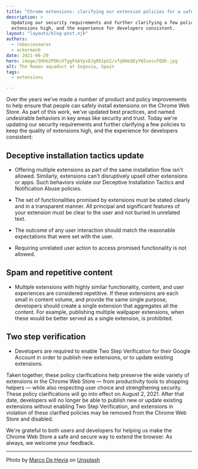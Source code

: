```yaml
---
title: "Chrome extensions: clarifying our extension policies for a safer, more consistent web store"
description: >
  Updating our security requirements and further clarifying a few policies to keep the quality of
  extensions high, and the experience for developers consistent.
layout: "layouts/blog-post.njk"
authors:
  - rebeccasoares
  - ackermanb
date: 2021-06-29
hero: image/SHhb2PDKzXTggPGAYpv8JgR81pX2/xfq9HeQEyYWIuxsuTQOh.jpg
alt: The Roman aquaduct at Segovia, Spain
tags:
  - extensions

---
```


Over the years we've made a number of product and policy improvements to help ensure that people can
safely install extensions on the Chrome Web Store. As part of this work, we've updated best
practices, and named undesirable behaviors in key areas like security and trust. Today we're
updating our security requirements and further clarifying a few policies to keep the quality of
extensions high, and the experience for developers consistent:

## Deceptive installation tactics update

* Offering multiple extensions as part of the same installation flow isn't allowed. Similarly,
  extensions can't disruptively upsell other extensions or apps. Such behaviors violate our
  Deceptive Installation Tactics and Notification Abuse policies.

* The set of functionalities promised by extensions must be stated clearly and in a transparent
  manner. All principal and significant features of your extension must be clear to the user and not
  buried in unrelated text.

* The outcome of any user interaction should match the reasonable expectations that were set with
  the user.

* Requiring unrelated user action to access promised functionality is not allowed.

## Spam and repetitive content

* Multiple extensions with highly similar functionality, content, and user experiences are
  considered repetitive. If these extensions are each small in content volume, and provide the same
  single purpose, developers should create a single extension that aggregates all the content. For
  example, publishing multiple wallpaper extensions, when these would be better served as a single
  extension, is prohibited.

## Two step verification

* Developers are required to enable Two Step Verification for their Google Account in order to
  publish new extensions, or to update existing extensions.

Taken together, these policy clarifications help preserve the wide variety of extensions in the
Chrome Web Store &mdash; from productivity tools to shopping helpers &mdash; while also respecting
user choice and strengthening security. These policy clarifications will go into effect on August 2,
2021. After that date, developers will no longer be able to publish new or update existing
extensions without enabling Two Step Verification, and extensions in violation of these clarified
policies may be removed from the Chrome Web Store and disabled.

We're grateful to both users and developers for helping us make the Chrome Web Store a safe and
secure way to extend the browser. As always, we welcome your feedback.

---

Photo by <a href="https://unsplash.com/@mdehevia?utm_source=unsplash&utm_medium=referral&utm_content=creditCopyText">Marco De Hevia</a> on <a href="https://unsplash.com/@mdehevia?utm_source=unsplash&utm_medium=referral&utm_content=creditCopyText">Unsplash</a>

